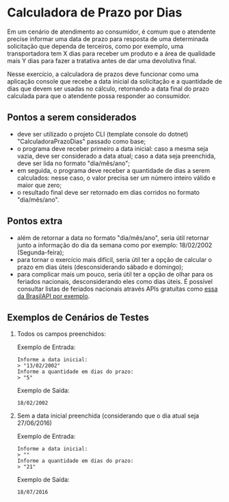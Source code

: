 # Calculadora de Prazo por Dias

Em um cenário de atendimento ao consumidor, é comum que o atendente precise informar uma data de prazo para resposta de uma determinada solicitação que dependa de terceiros, como por exemplo, uma transportadora tem X dias para receber um produto e a área de qualidade mais Y dias para fazer a tratativa antes de dar uma devolutiva final.

Nesse exercício, a calculadora de prazos deve funcionar como uma aplicação console que recebe a data inicial da solicitação e a quantidade de dias que devem ser usadas no cálculo, retornando a data final do prazo calculada para que o atendente possa responder ao consumidor.

## Pontos a serem considerados

- deve ser utilizado o projeto CLI (template console do dotnet) "CalculadoraPrazoDias" passado como base;
- o programa deve receber primeiro a data inicial: caso a mesma seja vazia, deve ser considerado a data atual; caso a data seja preenchida, deve ser lida no formato "dia/mês/ano";
- em seguida, o programa deve receber a quantidade de dias a serem calculados: nesse caso, o valor precisa ser um número inteiro válido e maior que zero;
- o resultado final deve ser retornado em dias corridos no formato "dia/mês/ano".

## Pontos extra

- além de retornar a data no formato "dia/mês/ano", seria útil retornar junto a informação do dia da semana como por exemplo: 18/02/2002 (Segunda-feira);
- para tornar o exercício mais difícil, seria útil ter a opção de calcular o prazo em dias úteis (desconsiderando sábado e domingo);
- para complicar mais um pouco, seria útil ter a opção de olhar para os feriados nacionais, desconsiderando eles como dias úteis. É possível consultar listas de feriados nacionais através APIs gratuítas como [essa da BrasilAPI por exemplo](https://brasilapi.com.br/docs#tag/Feriados-Nacionais).

## Exemplos de Cenários de Testes

1) Todos os campos preenchidos:

    Exemplo de Entrada:

    ```text
    Informe a data inicial:
    > "13/02/2002"
    Informe a quantidade em dias do prazo:
    > "5"
    ```

    Exemplo de Saída:

    ```text
    18/02/2002
    ```

2) Sem a data inicial preenchida (considerando que o dia atual seja 27/06/2016)

    Exemplo de Entrada:

    ```text
    Informe a data inicial:
    > ""
    Informe a quantidade em dias do prazo:
    > "21"
    ```

    Exemplo de Saída:

    ```text
    18/07/2016
    ```
